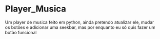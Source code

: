 # Player_Musica
Um player de musica feito em python, ainda pretendo atualizar ele, mudar os botões e adicionar uma seekbar, mas por enquanto eu só quis fazer um botão funcional 
